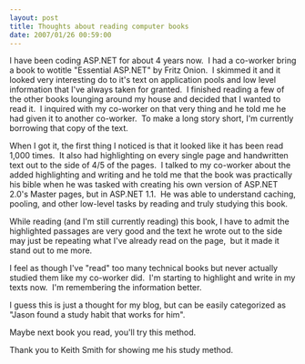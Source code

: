 ```yaml
---
layout: post
title: Thoughts about reading computer books
date: 2007/01/26 00:59:00
---
```



I have been coding ASP.NET for about 4 years now.  I had a co-worker bring a book to wotitle "Essential ASP.NET" by Fritz Onion.  I skimmed it and it looked very interesting do to it's text on application pools and low level information that I've always taken for granted.  I finished reading a few of the other books lounging around my house and decided that I wanted to read it.  I inquired with my co-worker on that very thing and he told me he had given it to another co-worker.  To make a long story short, I'm currently borrowing that copy of the text.  
  
When I got it, the first thing I noticed is that it looked like it has been read 1,000 times.  It also had highlighting on every single page and handwritten text out to the side of 4/5 of the pages.  I talked to my co-worker about the added highlighting and writing and he told me that the book was practically his bible when he was tasked with creating his own version of ASP.NET 2.0's Master pages, but in ASP.NET 1.1.  He was able to understand caching, pooling, and other low-level tasks by reading and truly studying this book.  
  
While reading (and I'm still currently reading) this book, I have to admit the highlighted passages are very good and the text he wrote out to the side may just be repeating what I've already read on the page,  but it made it stand out to me more.  
  
I feel as though I've "read" too many technical books but never actually studied them like my co-worker did.  I'm starting to highlight and write in my texts now.  I'm remembering the information better.  
  
I guess this is just a thought for my blog, but can be easily categorized as "Jason found a study habit that works for him".  
  
Maybe next book you read, you'll try this method.  
  
Thank you to Keith Smith for showing me his study method.